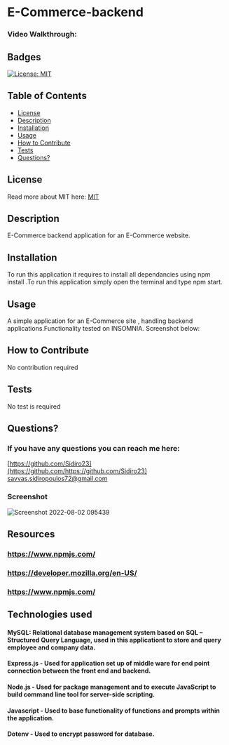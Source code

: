 # E-Commerce-backend

### Video Walkthrough:


  ## Badges
  [![License: MIT](https://img.shields.io/badge/License-MIT-yellow.svg)](https://opensource.org/licenses/MIT)
  ## Table of Contents
  * [License](#license)
  * [Description](#description)
  * [Installation](#installation)
  * [Usage](#usage)
  * [How to Contribute](#how-to-contribute)
  * [Tests](#tests)
  * [Questions?](#questions)
  
  ## License
  Read more about MIT here:
  [MIT](https://opensource.org/licenses/MIT)
  ## Description
  E-Commerce backend application for an E-Commerce website.
  ## Installation
  To run this application it requires to install all dependancies using npm install .To run this application simply open the terminal and type npm start.
  ## Usage
  A simple application for an E-Commerce site , handling backend applications.Functionality tested on INSOMNIA. Screenshot below:
  
  
  ## How to Contribute
  No contribution required
  
  ## Tests
  No test is required
  ## Questions?
  ### If you have any questions you can reach me here: 
  [https://github.com/Sidiro23](https://github.com/https://github.com/Sidiro23)  
  savvas.sidiropoulos72@gmail.com
  
  ### Screenshot
  
  ![Screenshot 2022-08-02 095439](https://user-images.githubusercontent.com/106550353/182405790-79f8c09f-6c05-47a1-bcb5-f13762670581.png)

  
  
  ## Resources
  ### https://www.npmjs.com/
  ### https://developer.mozilla.org/en-US/
  ### https://www.npmjs.com/
  
  ## Technologies used
   #### MySQL: Relational database management system based on SQL – Structured Query Language, used in this applicationt to store and query employee and company          data.
   #### Express.js - Used for application set up of middle ware for end point connection between the front end and backend.
   #### Node.js - Used for package management and to execute JavaScript to build command line tool for server-side scripting.
   #### Javascript - Used to base functionality of functions and prompts within the application.
   #### Dotenv - Used to encrypt password for database.
  
